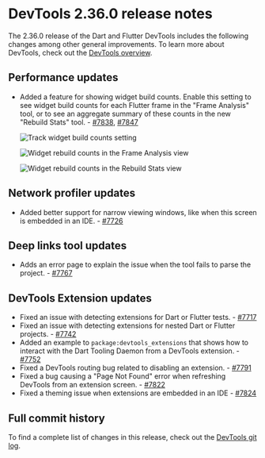 # DevTools 2.36.0 release notes

The 2.36.0 release of the Dart and Flutter DevTools
includes the following changes among other general improvements.
To learn more about DevTools, check out the
[DevTools overview](/tools/devtools/overview).

## Performance updates

* Added a feature for showing widget build counts.
  Enable this setting to see widget build counts for
  each Flutter frame in the "Frame Analysis" tool, or to see
  an aggregate summary of these counts in the new "Rebuild Stats" tool. -
  [#7838](https://github.com/flutter/devtools/pull/7838), [#7847](https://github.com/flutter/devtools/pull/7847)

    ![Track widget build counts setting](/tools/devtools/release-notes/images-2.36.0/track_build_counts_setting.png "Track widget build counts setting")

    ![Widget rebuild counts in the Frame Analysis view](/tools/devtools/release-notes/images-2.36.0/rebuild_counts_frame_analysis.png "Widget rebuilds counts for a flutter frame")

    ![Widget rebuild counts in the Rebuild Stats view](/tools/devtools/release-notes/images-2.36.0/rebuild_stats.png "Widget rebuilds counts aggregate stats")

## Network profiler updates

* Added better support for narrow viewing windows, like when
  this screen is embedded in an IDE. - [#7726](https://github.com/flutter/devtools/pull/7726)

## Deep links tool updates

* Adds an error page to explain the issue when
  the tool fails to parse the project. - [#7767](https://github.com/flutter/devtools/pull/7767)

## DevTools Extension updates

* Fixed an issue with detecting extensions for
  Dart or Flutter tests. - [#7717](https://github.com/flutter/devtools/pull/7717)
* Fixed an issue with detecting extensions for
  nested Dart or Flutter projects. - [#7742](https://github.com/flutter/devtools/pull/7742)
* Added an example to `package:devtools_extensions` that shows
  how to interact with the Dart Tooling Daemon from
  a DevTools extension. - [#7752](https://github.com/flutter/devtools/pull/7752)
* Fixed a DevTools routing bug related to
  disabling an extension. - [#7791](https://github.com/flutter/devtools/pull/7791)
* Fixed a bug causing a "Page Not Found" error when
  refreshing DevTools from an extension screen. - [#7822](https://github.com/flutter/devtools/pull/7822)
* Fixed a theming issue when extensions are
  embedded in an IDE - [#7824](https://github.com/flutter/devtools/pull/7824)

## Full commit history

To find a complete list of changes in this release, check out the
[DevTools git log](https://github.com/flutter/devtools/tree/v2.36.0).
